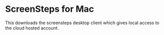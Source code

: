 ScreenSteps for Mac
===================
This downloads the screensteps desktop client which gives local access to the cloud hosted account.
